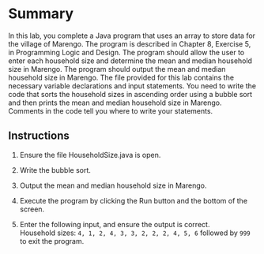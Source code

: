 # Summary
In this lab, you complete a Java program that uses an array to store data for the village of Marengo. The program is described in Chapter 8, Exercise 5, in Programming Logic and Design. The program should allow the user to enter each household size and determine the mean and median household size in Marengo. The program should output the mean and median household size in Marengo. The file provided for this lab contains the necessary variable declarations and input statements. You need to write the code that sorts the household sizes in ascending order using a bubble sort and then prints the mean and median household size in Marengo. Comments in the code tell you where to write your statements.

## Instructions
1. Ensure the file HouseholdSize.java is open.  
2) Write the bubble sort.  
3. Output the mean and median household size in Marengo.  
4) Execute the program by clicking the Run button and the bottom of the screen.  
5. Enter the following input, and ensure the output is correct.  
   Household sizes: `4, 1, 2, 4, 3, 3, 2, 2, 2, 4, 5, 6` followed by `999` to exit the program.